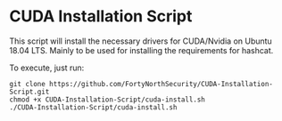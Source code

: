 # CUDA Installation Script

This script will install the necessary drivers for CUDA/Nvidia on Ubuntu 18.04 LTS. Mainly to be used for installing the requirements for hashcat.

To execute, just run:
```
git clone https://github.com/FortyNorthSecurity/CUDA-Installation-Script.git
chmod +x CUDA-Installation-Script/cuda-install.sh
./CUDA-Installation-Script/cuda-install.sh
```

